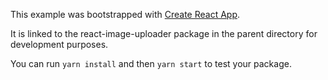 This example was bootstrapped with [Create React App](https://github.com/facebook/create-react-app).

It is linked to the react-image-uploader package in the parent directory for development purposes.

You can run `yarn install` and then `yarn start` to test your package.
